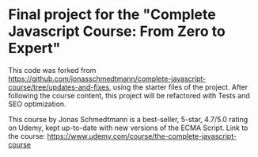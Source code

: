 # Final project for the "Complete Javascript Course: From Zero to Expert"

This code was forked from https://github.com/jonasschmedtmann/complete-javascript-course/tree/updates-and-fixes, using the starter files of the project. After following the course content, this project will be refactored with Tests and SEO optimization.

This course by Jonas Schmedtmann is a best-seller, 5-star, 4.7/5.0 rating on Udemy, kept up-to-date with new versions of the ECMA Script. Link to the course: https://www.udemy.com/course/the-complete-javascript-course
